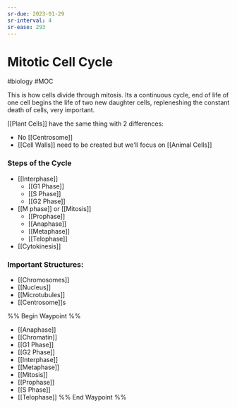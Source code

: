 ```yaml
---
sr-due: 2023-01-29
sr-interval: 4
sr-ease: 293
---
```

# Mitotic Cell Cycle
#biology #MOC 

This is how cells divide through mitosis. Its a continuous cycle, end of life of one cell begins the life of two new daughter cells, repleneshing the constant death of cells, very important.

[[Plant Cells]] have the same thing with 2 differences:
- No [[Centrosome]]
- [[Cell Walls]] need to be created
but we'll focus on [[Animal Cells]]

### Steps of the Cycle
- [[Interphase]]
	- [[G1 Phase]]
	- [[S Phase]]
	- [[G2 Phase]]
- [[M phase]] or [[Mitosis]]
	- [[Prophase]]
	- [[Anaphase]]
	- [[Metaphase]]
	- [[Telophase]]
- [[Cytokinesis]]

### Important Structures:
- [[Chromosomes]]
- [[Nucleus]]
- [[Microtubules]]
- [[Centrosome]]s

%% Begin Waypoint %%
- [[Anaphase]]
- [[Chromatin]]
- [[G1 Phase]]
- [[G2 Phase]]
- [[Interphase]]
- [[Metaphase]]
- [[Mitosis]]
- [[Prophase]]
- [[S Phase]]
- [[Telophase]]
%% End Waypoint %%
